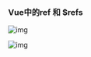 ### Vue中的ref 和 $refs

![img](https://images2017.cnblogs.com/blog/1089028/201710/1089028-20171027145813726-1898103104.png)

![img](https://images2017.cnblogs.com/blog/1089028/201710/1089028-20171027145850414-1743291129.png)

